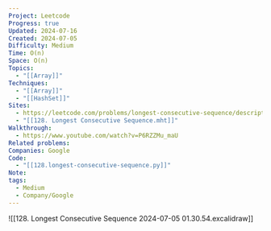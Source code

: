 ```yaml
---
Project: Leetcode
Progress: true
Updated: 2024-07-16
Created: 2024-07-05
Difficulty: Medium
Time: O(n)
Space: O(n)
Topics:
  - "[[Array]]"
Techniques:
  - "[[Array]]"
  - "[[HashSet]]"
Sites:
  - https://leetcode.com/problems/longest-consecutive-sequence/description/
  - "[[128. Longest Consecutive Sequence.mht]]"
Walkthrough:
  - https://www.youtube.com/watch?v=P6RZZMu_maU
Related problems: 
Companies: Google
Code:
  - "[[128.longest-consecutive-sequence.py]]"
Note: 
tags:
  - Medium
  - Company/Google
---
```


![[128. Longest Consecutive Sequence 2024-07-05 01.30.54.excalidraw]]
